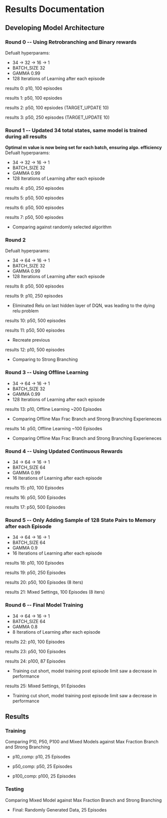 # Results Documentation
## Developing Model Architecture

### Round 0 -- Using Retrobranching and Binary rewards
Defualt hyperparams:
- 34 -> 32 -> 16 -> 1 
- BATCH_SIZE 32 
- GAMMA 0.99
- 128 Iterations of Learning after each episode

results 0: p10, 100 episodes

results 1: p50, 100 epsiodes

results 2: p50, 100 epsiodes (TARGET_UPDATE 10)

results 3: p50, 250 episodes (TARGET_UPDATE 10)

### Round 1 -- Updated 34 total states, same model is trained during all results
**Optimal m value is now being set for each batch, ensuring algo. efficiency**
Defualt hyperparams: 
- 34 -> 32 -> 16 -> 1
- BATCH_SIZE 32
- GAMMA 0.99
- 128 Iterations of Learning after each episode

results 4: p50, 250 episodes 

results 5: p50, 500 episodes

results 6: p50, 500 episodes

results 7: p50, 500 episodes 
- Comparing against randomly selected algorithm


### Round 2
Defualt hyperparams: 
- 34 -> 64 -> 16 -> 1
- BATCH_SIZE 32
- GAMMA 0.99
- 128 Iterations of Learning after each episode

results 8: p50, 500 episodes

results 9: p10, 250 episodes 
- Eliminated Relu on last hidden layer of DQN, was leading to the dying relu problem

results 10: p50, 500 episodes 

results 11: p50, 500 episodes 
- Recreate previous

results 12: p10, 500 episodes 
- Comparing to Strong Branching 


### Round 3 -- Using Offline Learning
- 34 -> 64 -> 16 -> 1
- BATCH_SIZE 32
- GAMMA 0.99
- 128 Iterations of Learning after each episode

results 13: p10, Offline Learning ~200 Episodes
- Comparing Offline Max Frac Branch and Strong Branching Experieneces

results 14: p50, Offline Learning ~100 Episodes
- Comparing Offline Max Frac Branch and Strong Branching Experieneces

### Round 4 -- Using Updated Continuous Rewards
- 34 -> 64 -> 16 -> 1
- BATCH_SIZE 64
- GAMMA 0.99
- 16 Iterations of Learning after each episode

results 15: p10, 100 Episodes

results 16: p50, 500 Episodes

results 17: p50, 500 Episodes 

### Round 5 -- Only Adding Sample of 128 State Pairs to Memory after each Episode
- 34 -> 64 -> 16 -> 1
- BATCH_SIZE 64
- GAMMA 0.9
- 16 Iterations of Learning after each episode

results 18: p10, 100 Episodes

results 19: p50, 250 Episodes

results 20: p50, 100 Episodes (8 iters)

results 21: Mixed Settings, 100 Episodes (8 iters)

### Round 6 -- Final Model Training
- 34 -> 64 -> 16 -> 1
- BATCH_SIZE 64
- GAMMA 0.8
- 8 Iterations of Learning after each episode

results 22: p10, 100 Episodes

results 23: p50, 100 Episodes

results 24: p100, 87 Episodes
- Training cut short, model training post episode limit saw a decrease in performance

results 25: Mixed Settings, 91 Episodes
- Training cut short, model training post episode limit saw a decrease in performance

## Results

### Training 
Comparing P10, P50, P100 and Mixed Models against Max Fraction Branch and Strong Branching 

- p10_comp: p10, 25 Episodes

- p50_comp: p50, 25 Episodes

- p100_comp: p100, 25 Episodes

### Testing
Comparing Mixed Model against Max Fraction Branch and Strong Branching 

- Final: Randomly Generated Data, 25 Episodes